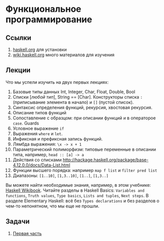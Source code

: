 # Функциональное программирование

## Ссылки

1. [haskell.org](haskell.org) для установки
1. [wiki.haskell.org](wiki.haskell.org) много материалов для изучения

## Лекции

Что мы успели изучить на двух первых лекциях:
1. Базовые типы данных Int, Integer, Char, Float, Double, Bool
1. Списки \[*любой тип*\], String == \[Char\]. Конструкторы списка `:` (приписывание элемента в начало) и `[]` (пустой список).
1. Синтаксис определения функций, рекурсия, хвостовая рекурсия.
1. Описание типов функций
1. Сопоставление с образцом: при описании функций и в операторое `case`. Guards
1. Условное выражение `if`
1. Выражения `where` и `let`.
1. Инфиксная и префиксная запись функций.
1. Лямбда выражения: `\x -> x + 1`
1. Параметрический полиморфизм: типовые переменные в описании типа, например, `head :: [a] -> a` 
1. Действия со списками http://hackage.haskell.org/package/base-4.12.0.0/docs/Data-List.html
1. Функции высшего порядка: например `map f list` и `filter pred list`
1. Диапазоны: `[1..10]`, `[1,3..10]`, `[1..]`, `[1,3..]`

Вы можете найти необходимые знания, например, в этом учебнике: [Haskell Wikibook](https://en.wikibooks.org/wiki/Haskell).
Читайте разделы в Haskell Basics: `Variables and functions`, `Truth values`, `Type basics`, `Lists and tuples`, `Next steps`.
В разделе Elementary Haskell: всё без `Types declarations` и без разделов о чем-то непонятном, что мы еще не прошли.

## Задачи

1. [Первая часть](tasks1.html)
